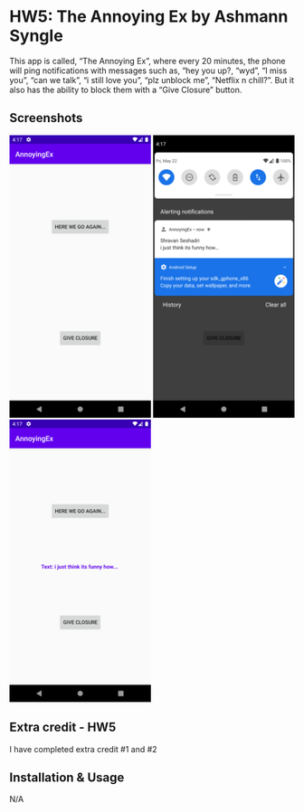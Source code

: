 # HW5: The Annoying Ex by Ashmann Syngle

This app is called, “The Annoying Ex”, where every 20 minutes, the phone will ping notifications with messages such as, “hey you up?, “wyd”, “I miss you”, “can we talk”, “i still love you”, “plz unblock me”, “Netflix n chill?”. But it also has the ability to block them with a “Give Closure” button.

## Screenshots
<img src="./screenshot1.png" alt="Screenshot of home screen" height="500" />
<img src="./screenshot2.png" alt="Screenshot of notification" height="500" />
<img src="./screenshot3.png" alt="Screenshot of home screen with text" height="500" />

## Extra credit - HW5
I have completed extra credit #1 and #2

## Installation & Usage
N/A 
